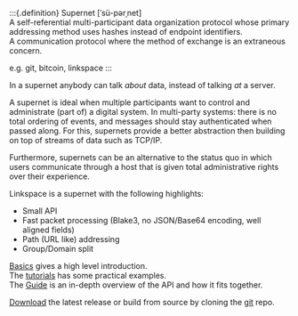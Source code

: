 :::{.definition}
Supernet  [ˈsü-pərˌnet]<br>
A self-referential multi-participant data organization protocol whose primary
addressing method uses hashes instead of endpoint identifiers.<br>
A communication protocol where the method of exchange is an extraneous concern.<br>

e.g. git, bitcoin, linkspace
:::

In a supernet anybody can talk _about_ data, instead of talking _at_ a server.

A supernet is ideal when multiple participants want to control and administrate (part of) a digital system.
In multi-party systems: there is no total ordering of events, and messages should stay authenticated when passed along.
For this, supernets provide a better abstraction then building on top of streams of data such as TCP/IP.

Furthermore, supernets can be an alternative to the status quo in which users communicate through a host that is given total administrative rights over their experience.

Linkspace is a supernet with the following highlights:

- Small API
- Fast packet processing (Blake3, no JSON/Base64 encoding, well aligned fields)
- Path (URL like) addressing
- Group/Domain split

[Basics](./basics.html) gives a high level introduction.  
The [tutorials](./docs/tutorial/index.html) has some practical examples.  
The [Guide](./docs/guide/index.html) is an in-depth overview of the API and how it fits together.  

[Download](https://github.com/AntonSol919/linkspace/releases) the latest release or build from source by cloning the [git](https://github.com/AntonSol919/linkspace) repo. 
